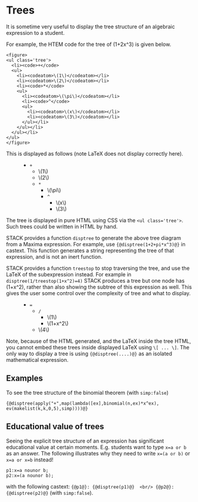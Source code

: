 # Trees

It is sometime very useful to display the tree structure of an algebraic expression to a student.

For example, the HTEM code for the tree of \(1+2x^3\) is given below.

```
<figure>
<ul class='tree'>
  <li><code>+</code>
  <ul>
    <li><codeatom>\(1\)</codeatom></li>
    <li><codeatom>\(2\)</codeatom></li>
    <li><code>*</code>
    <ul>
      <li><codeatom>\(\pi\)</codeatom></li>
      <li><code>^</code>
      <ul>
        <li><codeatom>\(x\)</codeatom></li>
        <li><codeatom>\(3\)</codeatom></li>
      </ul></li>
    </ul></li>
  </ul></li>
</ul>
</figure>
```
This is displayed as follows (note LaTeX does not display correctly here).

<p>
<figure>
<ul class='tree'>
  <li><code>+</code>
  <ul>
    <li><codeatom>\(1\)</codeatom></li>
    <li><codeatom>\(2\)</codeatom></li>
    <li><code>*</code>
    <ul>
      <li><codeatom>\(\pi\)</codeatom></li>
      <li><code>^</code>
      <ul>
        <li><codeatom>\(x\)</codeatom></li>
        <li><codeatom>\(3\)</codeatom></li>
      </ul></li>
    </ul></li>
  </ul></li>
</ul>
</figure>
</p>


The tree is displayed in pure HTML using CSS via the `<ul class='tree'>`.  Such trees could be written in HTML by hand.

STACK provides a function `disptree` to generate the above tree diagram from a Maxima expression.  For example, use `{@disptree(1+2+pi*x^3)@}` in castext.  This function generates a string representing the tree of that expression, and is not an inert function.

STACK provides a function `treestop` to stop traversing the tree, and use the LaTeX of the subexpression instead.  For example in `disptree(1/treestop(1+x^2)=4)` STACK produces a tree but one node has \(1+x^2\), rather than also showing the subtree of this expression as well.  This gives the user some control over the complexity of tree and what to display.

<p>
<figure>
<ul class='tree'>
  <li><code>=</code>
  <ul>
    <li><code>/</code>
    <ul>
      <li><codeatom>\(1\)</codeatom></li>
      <li><codeatom>\(1+x^2\)</codeatom></li>
    </ul></li>
    <li><codeatom>\(4\)</codeatom></li>
  </ul></li>
</ul>
</figure>
</p>


Note, because of the HTML generated, and the LaTeX inside the tree HTML, you cannot embed these trees inside displayed LaTeX using `\[ ... \]`.  The only way to display a tree is using `{@disptree(....)@}` as an isolated mathematical expression.

## Examples

To see the tree structure of the binomial theorem (with `simp:false`)

`{@disptree(apply("+",map(lambda([ex],binomial(n,ex)*x^ex), ev(makelist(k,k,0,5),simp))))@}`

## Educational value of trees

Seeing the explicit tree structure of an expression has significant educational value at certain moments.  E.g. students want to type `x=a or b` as an answer. The following illustrates why they need to write `x=(a or b)` or `x=a or x=b` instead!

```
p1:x=a nounor b;
p2:x=(a nounor b);
```
with the following castext: `{@p1@}: {@disptree(p1)@}  <br/> {@p2@}: {@disptree(p2)@}` (with `simp:false`).


